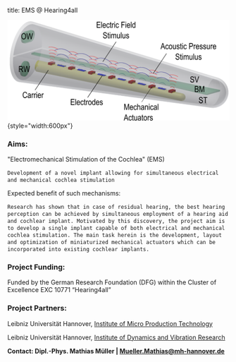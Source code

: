 title: EMS @ Hearing4all


![EMS](50_ems/ems.png){style="width:600px"}


### Aims:

"Electromechanical Stimulation of the Cochlea" (EMS)

    Development of a novel implant allowing for simultaneous electrical and mechanical cochlea stimulation 

Expected benefit of such mechanisms:

    Research has shown that in case of residual hearing, the best hearing perception can be achieved by simultaneous employment of a hearing aid and cochlear implant. Motivated by this discovery, the project aim is to develop a single implant capable of both electrical and mechanical cochlea stimulation. The main task herein is the development, layout and optimization of miniaturized mechanical actuators which can be incorporated into existing cochlear implants.

### Project Funding:

Funded by the German Research Foundation (DFG) within the Cluster of Excellence EXC 10771 “Hearing4all”


### Project Partners: 

Leibniz Universität Hannover, [Institute of Micro Production Technology](http://www.impt.uni-hannover.de/das_impt.html?&L=1)

Leibniz Universität Hannover, [Institute of Dynamics and Vibration Research](http://www.ids.uni-hannover.de/ueber_uns.html?&L=1)


**Contact: Dipl.-Phys. Mathias Müller | Mueller.Mathias@mh-hannover.de**
